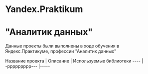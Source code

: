 # Yandex.Praktikum
# "Аналитик данных"

Данные проекты были выполнены в ходе обучения в Яндекс.Практикуме, профессии "Аналитик данных"

Название проекта | Описание                           | Используемые библиотеки
---- | -ррррррррр--- |-----
